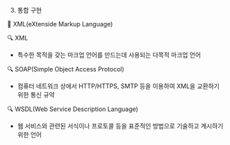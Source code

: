 3.	통합 구현

📝	XML(eXtenside Markup Language)<br>

🔍	XML<br>
-	특수한 목적을 갖는 마크업 언어를 만드는데 사용되는 다목적 마크업 언어

🔍	SOAP(Simple Object Access Protocol)<br>
-	컴퓨터 네트워크 상에서 HTTP/HTTPS, SMTP 등을 이용하여 XML을 교환하기 위한 통신 규약

🔍	WSDL(Web Service Description Language)<br>
-	웹 서비스와 관련된 서식이나 프로토콜 등을 표준적인 방법으로 기술하고 계시하기 위한 언어


